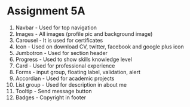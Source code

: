 # Assignment 5A

1. Navbar - Used for top navigation
2. Images - All images (profile pic and background image)
3. Carousel - It is used for certificates
4. Icon - Used on download CV, twitter, facebook and google plus icon 
5. Jumbotron - Used for section header
6. Progress - Used to show skills knowledge level
7. Card - Used for professional experience
8. Forms - input group, floating label, validation, alert
9. Accordian - Used for academic projects
10. List group - Used for description in about me
11. Tooltip - Send message button
12. Badges - Copyright in footer